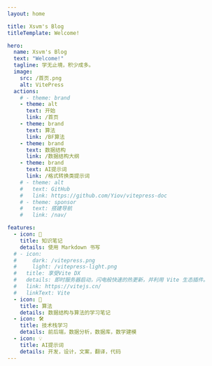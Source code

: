 ```yaml
---
layout: home

title: Xsvm's Blog
titleTemplate: Welcome!

hero:
  name: Xsvm's Blog
  text: "Welcome!"
  tagline: 学无止境，积少成多。
  image:
    src: /首页.png
    alt: VitePress
  actions:
    # - theme: brand
    - theme: alt
      text: 开始
      link: /首页
    - theme: brand
      text: 算法
      link: /BF算法
    - theme: brand
      text: 数据结构
      link: /数据结构大纲
    - theme: brand
      text: AI提示词
      link: /格式转换类提示词
    # - theme: alt
    #   text: GitHub
    #   link: https://github.com/Yiov/vitepress-doc
    # - theme: sponsor
    #   text: 搭建导航
    #   link: /nav/

features:
  - icon: 📝
    title: 知识笔记
    details: 使用 Markdown 书写
  # - icon: 
  #     dark: /vitepress.png
  #     light: /vitepress-light.png
  #   title: 享受Vite DX
  #   details: 即时服务器启动，闪电般快速的热更新，并利用 Vite 生态插件。
  #   link: https://vitejs.cn/
  #   linkText: Vite
  - icon: 🧮
    title: 算法
    details: 数据结构与算法的学习笔记
  - icon: 🛠️
    title: 技术栈学习
    details: 前后端，数据分析，数据库，数学建模
  - icon: 💡
    title: AI提示词
    details: 开发，设计，文案，翻译，代码
---
```


<HomeUnderline />

<confetti />

<busuanzi />

